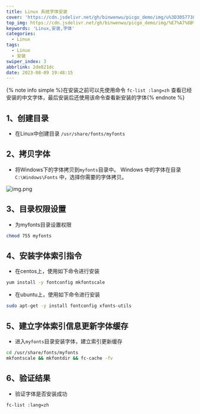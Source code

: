 ```yaml
---
title: Linux 系统字体安装
cover: 'https://cdn.jsdelivr.net/gh/binwenwu/picgo_demo/img/u%3D3057738919%2C1244255327%26fm%3D253%26fmt%3Dauto%26app%3D138%26f%3DJPEG'
top_img: https://cdn.jsdelivr.net/gh/binwenwu/picgo_demo/img/%E7%A7%8B%E5%A4%A9%E9%A3%8E%E6%99%AF%20%E6%A0%91%20%E7%8B%97%20%E8%90%BD%E5%8F%B6%20%E9%AB%98%E5%B1%B1%20%E5%94%AF%E7%BE%8E%E6%84%8F%E5%A2%83%E9%A3%8E%E6%99%AF4k%E5%A3%81%E7%BA%B8_%E5%BD%BC%E5%B2%B8%E5%9B%BE%E7%BD%91.jpg
keywords: 'Linux,安装,字体'
categories:
  - Linux
tags:
  - Linux
  - 安装
swiper_index: 3
abbrlink: 2de821dc
date: 2023-08-09 19:48:15
---
```


{% note info simple %}在安装之前可以先使用命令 `fc-list :lang=zh` 查看已经安装的中文字体，最后安装后还使用该命令查看新安装的字体{% endnote %}


## 1、创建目录

- 在Linux中创建目录 `/usr/share/fonts/myfonts`

## 2、拷贝字体

- 将Windows下的字体拷贝到`myfonts`目录中。
 Windows 中的字体在目录 `C:\Windows\Fonts` 中，选择你需要的字体拷贝。

![img.png](https://cdn.jsdelivr.net/gh/binwenwu/picgo_demo/img/20230809195344.png)

## 3、目录权限设置

- 为myfonts目录设置权限

```bash
chmod 755 myfonts
```

## 4、安装字体索引指令

- 在centos上，使用如下命令进行安装

```bash
yum install -y fontconfig mkfontscale
```

- 在ubuntu上，使用如下命令进行安装

```bash
sudo apt-get -y install fontconfig xfonts-utils
```

## 5、建立字体索引信息更新字体缓存

- 进入`myfonts`目录安装字体，建立索引更新缓存

```bash
cd /usr/share/fonts/myfonts
mkfontscale && mkfontdir && fc-cache -fv
```

## 6、验证结果

- 验证字体是否安装成功

```clike
fc-list :lang=zh
```
